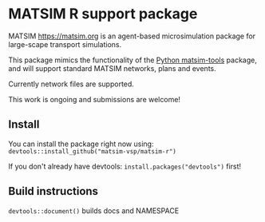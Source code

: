# MATSIM R support package

MATSIM <https://matsim.org> is an agent-based microsimulation package for large-scape transport simulations. 

This package mimics the functionality of the [Python matsim-tools](https://pypi.org/project/matsim-tools) package, and will support standard MATSIM networks, plans and events. 

Currently network files are supported.

This work is ongoing and submissions are welcome!

## Install

You can install the package right now using:
`devtools::install_github("matsim-vsp/matsim-r")`

If you don't already have devtools:  `install.packages("devtools")` first!

## Build instructions

`devtools::document()` builds docs and NAMESPACE

